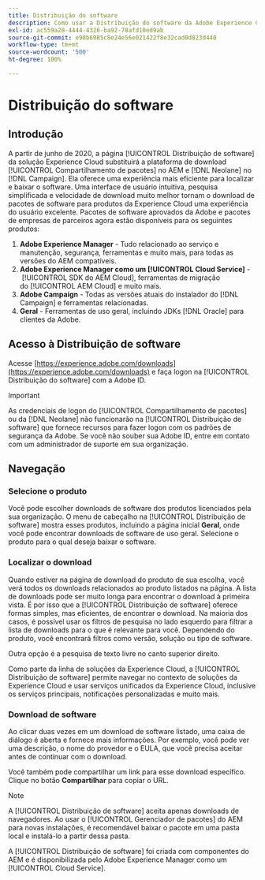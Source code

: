 ```yaml
---
title: Distribuição do software
description: Como usar a Distribuição do software da Adobe Experience Cloud
exl-id: ac559a28-4444-4326-ba92-78afd10ed9ab
source-git-commit: e98b6985c8e24e56e021422f8e32cad0d823d440
workflow-type: tm+mt
source-wordcount: '500'
ht-degree: 100%

---
```


# Distribuição do software

## Introdução

A partir de junho de 2020, a página [!UICONTROL Distribuição de software] da solução Experience Cloud substituirá a plataforma de download [!UICONTROL Compartilhamento de pacotes] no AEM e [!DNL Neolane] no [!DNL Campaign]. Ela oferece uma experiência mais eficiente para localizar e baixar o software. Uma interface de usuário intuitiva, pesquisa simplificada e velocidade de download muito melhor tornam o download de pacotes de software para produtos da Experience Cloud uma experiência do usuário excelente. Pacotes de software aprovados da Adobe e pacotes de empresas de parceiros agora estão disponíveis para os seguintes produtos:

1. **Adobe Experience Manager** - Tudo relacionado ao serviço e manutenção, segurança, ferramentas e muito mais, para todas as versões do AEM compatíveis.
1. **Adobe Experience Manager como um [!UICONTROL Cloud Service]** - [!UICONTROL SDK do AEM Cloud], ferramentas de migração do [!UICONTROL AEM Cloud] e muito mais.
1. **Adobe Campaign** - Todas as versões atuais do instalador do [!DNL Campaign] e ferramentas relacionadas.
1. **Geral** - Ferramentas de uso geral, incluindo JDKs [!DNL Oracle] para clientes da Adobe.

## Acesso à Distribuição de software

Acesse [https://experience.adobe.com/downloads](https://experience.adobe.com/downloads) e faça logon na [!UICONTROL Distribuição do software] com a Adobe ID.

>[!IMPORTANT]
>
>As credenciais de logon do [!UICONTROL Compartilhamento de pacotes] ou da [!DNL Neolane] não funcionarão na [!UICONTROL Distribuição de software] que fornece recursos para fazer logon com os padrões de segurança da Adobe. Se você não souber sua Adobe ID, entre em contato com um administrador de suporte em sua organização.

## Navegação

### Selecione o produto

Você pode escolher downloads de software dos produtos licenciados pela sua organização. O menu de cabeçalho na [!UICONTROL Distribuição de software] mostra esses produtos, incluindo a página inicial **Geral**, onde você pode encontrar downloads de software de uso geral. Selecione o produto para o qual deseja baixar o software.

### Localizar o download

Quando estiver na página de download do produto de sua escolha, você verá todos os downloads relacionados ao produto listados na página. A lista de downloads pode ser muito longa para encontrar o download à primeira vista. É por isso que a [!UICONTROL Distribuição de software] oferece formas simples, mas eficientes, de encontrar o download. Na maioria dos casos, é possível usar os filtros de pesquisa no lado esquerdo para filtrar a lista de downloads para o que é relevante para você. Dependendo do produto, você encontrará filtros como versão, solução ou tipo de software.

Outra opção é a pesquisa de texto livre no canto superior direito.

Como parte da linha de soluções da Experience Cloud, a [!UICONTROL Distribuição de software] permite navegar no contexto de soluções da Experience Cloud e usar serviços unificados da Experience Cloud, inclusive os serviços principais, notificações personalizadas e muito mais.

### Download de software

Ao clicar duas vezes em um download de software listado, uma caixa de diálogo é aberta e fornece mais informações. Por exemplo, você pode ver uma descrição, o nome do provedor e o EULA, que você precisa aceitar antes de continuar com o download.

Você também pode compartilhar um link para esse download específico. Clique no botão **Compartilhar** para copiar o URL.

>[!NOTE]
>
>A [!UICONTROL Distribuição de software] aceita apenas downloads de navegadores. Ao usar o [!UICONTROL Gerenciador de pacotes] do AEM para novas instalações, é recomendável baixar o pacote em uma pasta local e instalá-lo a partir dessa pasta.

A [!UICONTROL Distribuição de software] foi criada com componentes do AEM e é disponibilizada pelo Adobe Experience Manager como um [!UICONTROL Cloud Service].
